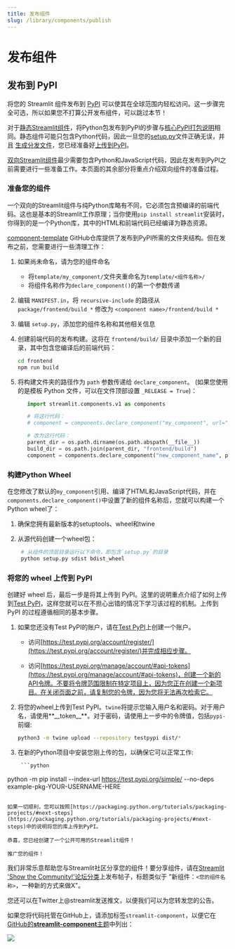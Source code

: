 ```yaml
---
title: 发布组件
slug: /library/components/publish
---
```


# 发布组件

## 发布到 PyPI

将您的 Streamlit 组件发布到 [PyPI](https://pypi.org/) 可以使其在全球范围内轻松访问。这一步骤完全可选，所以如果您不打算公开发布组件，可以跳过本节！

<Note>

对于[静态Streamlit组件](/library/components/components-api#create-a-static-component)，将Python包发布到PyPI的步骤与[核心PyPI打包说明](https://packaging.python.org/tutorials/packaging-projects/)相同。静态组件可能只包含Python代码，因此一旦您的[setup.py](https://packaging.python.org/tutorials/packaging-projects/#creating-setup-py)文件正确无误，并且
[生成分发文件](https://packaging.python.org/tutorials/packaging-projects/#generating-distribution-archives)，您已经准备好[上传到PyPI](https://packaging.python.org/tutorials/packaging-projects/#uploading-the-distribution-archives)。

[双向Streamlit组件](/library/components/components-api#create-a-bi-directional-component)最少需要包含Python和JavaScript代码，因此在发布到PyPI之前需要进行一些准备工作。本页面的其余部分将重点介绍双向组件的准备过程。

</Note>

### 准备您的组件

一个双向的Streamlit组件与纯Python库略有不同，它必须包含预编译的前端代码。这也是基本的Streamlit工作原理；当你使用`pip install streamlit`安装时，你得到的是一个Python库，其中的HTML和前端代码已经编译为静态资源。

[component-template](https://github.com/streamlit/component-template) GitHub仓库提供了发布到PyPI所需的文件夹结构。但在发布之前，您需要进行一些清理工作：

1. 如果尚未命名，请为您的组件命名
   - 将`template/my_component/`文件夹重命名为`template/<组件名称>/`
   - 将组件名称作为`declare_component()`的第一个参数传递
2. 编辑 `MANIFEST.in`，将 `recursive-include` 的路径从 `package/frontend/build *` 修改为 `<component name>/frontend/build *`
3. 编辑 `setup.py`，添加您的组件名称和其他相关信息
4. 创建前端代码的发布构建。这将在 `frontend/build/` 目录中添加一个新的目录，其中包含您编译后的前端代码：

   ```bash
   cd frontend
   npm run build
   ```

5. 将构建文件夹的路径作为 `path` 参数传递给 `declare_component`。 (如果您使用的是模板 Python 文件，可以在文件顶部设置 `_RELEASE = True`)：

   ```python
      import streamlit.components.v1 as components

      # 将这行代码：
      # component = components.declare_component("my_component", url="http://localhost:3001")

      # 改为这行代码：
      parent_dir = os.path.dirname(os.path.abspath(__file__))
      build_dir = os.path.join(parent_dir, "frontend/build")
      component = components.declare_component("new_component_name", path=build_dir)
   ```

### 构建Python Wheel

在您修改了默认的`my_component`引用、编译了HTML和JavaScript代码，并在`components.declare_component()`中设置了新的组件名称后，您就可以构建一个Python wheel了：

1. 确保您拥有最新版本的setuptools、wheel和twine

2. 从源代码创建一个wheel包：

   ```bash
    # 从组件的顶层目录运行以下命令，即包含`setup.py`的目录
    python setup.py sdist bdist_wheel
   ```

### 将您的 wheel 上传到 PyPI

创建好 wheel 后，最后一步是将其上传到 PyPI。这里的说明重点介绍了如何上传到[Test PyPI](https://test.pypi.org/)，这样您就可以在不担心出错的情况下学习该过程的机制。上传到 PyPI 的过程遵循相同的基本步骤。

1. 如果您还没有Test PyPI的账户，请在[Test PyPI](https://test.pypi.org/)上创建一个账户。

   - 访问[https://test.pypi.org/account/register/](https://test.pypi.org/account/register/)并完成相应步骤。

   - 访问[https://test.pypi.org/manage/account/#api-tokens](https://test.pypi.org/manage/account/#api-tokens)，创建一个新的API令牌。不要将令牌范围限制在特定项目上，因为您正在创建一个新项目。在关闭页面之前，请复制您的令牌，因为您将无法再次检索它。

2. 将您的wheel上传到Test PyPI。`twine`将提示您输入用户名和密码。对于用户名，请使用**\_\_token\_\_**。对于密码，请使用上一步中的令牌值，包括`pypi-`前缀:

   ```bash
   python3 -m twine upload --repository testpypi dist/*
   ```

3. 在新的Python项目中安装您刚上传的包，以确保它可以正常工作:

   ```bash
    ```python
python -m pip install --index-url https://test.pypi.org/simple/ --no-deps example-pkg-YOUR-USERNAME-HERE
```

如果一切顺利，您可以按照[https://packaging.python.org/tutorials/packaging-projects/#next-steps](https://packaging.python.org/tutorials/packaging-projects/#next-steps)中的说明将您的库上传到PyPI。

恭喜，您已经创建了一个公开可用的Streamlit组件！

推广您的组件！
```

我们非常乐意帮助您与Streamlit社区分享您的组件！要分享组件，请在[Streamlit 'Show the Community!'论坛分类](https://discuss.streamlit.io/c/streamlit-examples/9)上发布帖子，标题类似于 "新组件：`<您的组件名称>`，一种新的方式来做X"。

您还可以在Twitter上@streamlit发送推文，以便我们可以为您转发您的公告。

如果您将代码托管在GitHub上，请添加标签`streamlit-component`，以便它在[GitHub的**streamlit-component**主题](https://github.com/topics/streamlit-component)中列出：

<Image caption="将streamlit-component标签添加到您的GitHub存储库中" src="/images/component-tag.gif" />
